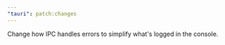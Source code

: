 ```yaml
---
"tauri": patch:changes
---
```


Change how IPC handles errors to simplify what's logged in the console.
